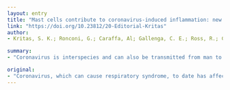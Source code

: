 ```yaml
---
layout: entry
title: "Mast cells contribute to coronavirus-induced inflammation: new anti-inflammatory strategy"
link: "https://doi.org/10.23812/20-Editorial-Kritas"
author:
- Kritas, S. K.; Ronconi, G.; Caraffa, Al; Gallenga, C. E.; Ross, R.; Conti, P.

summary:
- "Coronavirus is interspecies and can also be transmitted from man to man. Human coronavirus infections can induce mild to severe respiratory diseases, but also inflammation, high fever, cough, acute respiratory tract infection and dysfunction of internal organs that may lead to death. Viral activate MCs release early inflammatory chemical compounds including histamine and protease. Late activation provokes the generation of pro-inflammatory IL-1 family members including IL-3, IL-6 and IL-33."

original:
- "Coronavirus, which can cause respiratory syndrome, to date has affected over seventeen thousand individuals, especially in China. Coronavirus is interspecies and can also be transmitted from man to man, with an incubation ranging from 1 to 14 days. Human coronavirus infections can induce not only mild to severe respiratory diseases, but also inflammation, high fever, cough, acute respiratory tract infection and dysfunction of internal organs that may lead to death. Coronavirus infection (regardless of the various types of corona virus) is primarily attacked by immune cells including mast cells (MCs), which are located in the submucosa of the respiratory tract and in the nasal cavity and represent a barrier of protection against microorganisms. Viral activate MCs release early inflammatory chemical compounds including histamine and protease; while late activation provokes the generation of pro-inflammatory IL-1 family members including IL-1, IL-6 and IL-33. Here, we propose for the first time that inflammation by coronavirus may be inhibited by anti-inflammatory cytokines belonging to the IL-1 family members."
---
```


